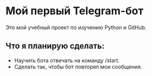 # Мой первый Telegram-бот

Это мой учебный проект по изучению Python и GitHub.

## Что я планирую сделать:
*   Научить бота отвечать на команду /start.
*   Сделать так, чтобы бот повторял мои сообщения.
